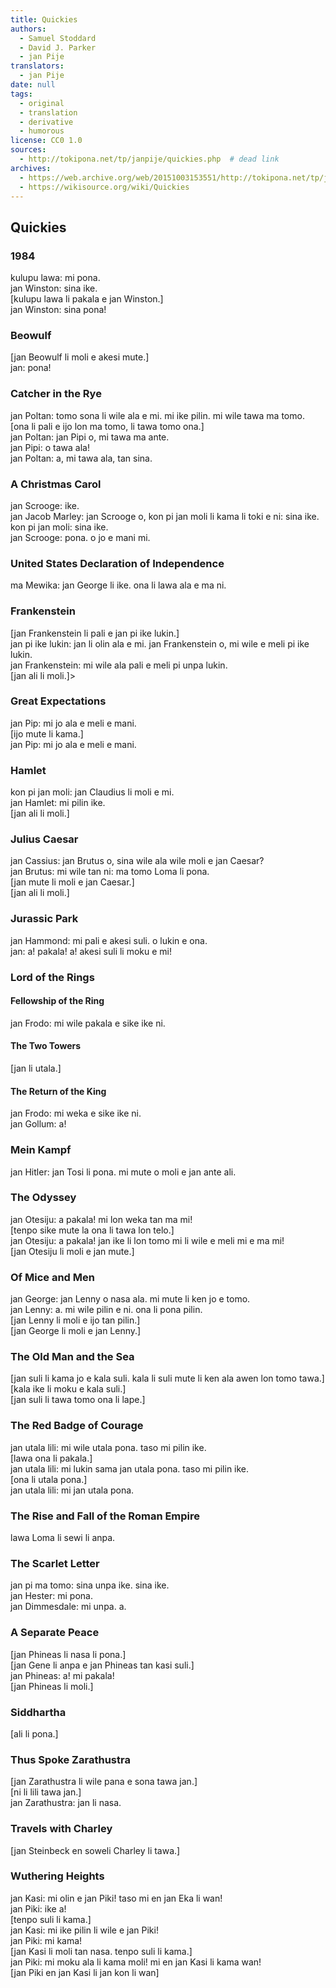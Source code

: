 ```yaml
---
title: Quickies
authors:
  - Samuel Stoddard
  - David J. Parker
  - jan Pije
translators:
  - jan Pije
date: null
tags:
  - original
  - translation
  - derivative
  - humorous
license: CC0 1.0
sources:
  - http://tokipona.net/tp/janpije/quickies.php  # dead link
archives:
  - https://web.archive.org/web/20151003153551/http://tokipona.net/tp/janpije/quickies.php
  - https://wikisource.org/wiki/Quickies
---
```


<!--
The idea for Toki Pona Quickies is based on [Book-A-Minute](http://rinkworks.com/bookaminute/).

If you'd like to contribute additional Quickies, please [contact me](https://web.archive.org/web/20151003153551/http://tokipona.net/tp/janpije/contact.php).
-->

## Quickies

### 1984
kulupu lawa: mi pona.  \
jan Winston: sina ike.  \
\[kulupu lawa li pakala e jan Winston.]  \
jan Winston: sina pona!

### Beowulf
\[jan Beowulf li moli e akesi mute.]  \
jan: pona!

### Catcher in the Rye <!-- (submitted by Toki Ponan "Caesium Rubidium") -->
jan Poltan: tomo sona li wile ala e mi. mi ike pilin. mi wile tawa ma tomo.  \
\[ona li pali e ijo lon ma tomo, li tawa tomo ona.]  \
jan Poltan: jan Pipi o, mi tawa ma ante.  \
jan Pipi: o tawa ala!  \
jan Poltan: a, mi tawa ala, tan sina.

### A Christmas Carol
jan Scrooge: ike.  \
jan Jacob Marley: jan Scrooge o, kon pi jan moli li kama li toki e ni: sina ike.  \
kon pi jan moli: sina ike.  \
jan Scrooge: pona. o jo e mani mi.

### United States Declaration of Independence
ma Mewika: jan George li ike. ona li lawa ala e ma ni. 

### Frankenstein
\[jan Frankenstein li pali e jan pi ike lukin.]  \
jan pi ike lukin: jan li olin ala e mi. jan Frankenstein o, mi wile e meli pi ike lukin.  \
jan Frankenstein: mi wile ala pali e meli pi unpa lukin.  \
\[jan ali li moli.]>

### Great Expectations
jan Pip: mi jo ala e meli e mani.  \
\[ijo mute li kama.]  \
jan Pip: mi jo ala e meli e mani.

### Hamlet
kon pi jan moli: jan Claudius li moli e mi.  \
jan Hamlet: mi pilin ike.  \
\[jan ali li moli.]

### Julius Caesar
jan Cassius: jan Brutus o, sina wile ala wile moli e jan Caesar?  \
jan Brutus: mi wile tan ni: ma tomo Loma li pona.  \
\[jan mute li moli e jan Caesar.]  \
\[jan ali li moli.] 

### Jurassic Park
jan Hammond: mi pali e akesi suli. o lukin e ona.  \
jan: a! pakala! a! akesi suli li moku e mi!

### Lord of the Rings

#### Fellowship of the Ring
jan Frodo: mi wile pakala e sike ike ni.

#### The Two Towers
\[jan li utala.]

#### The Return of the King
jan Frodo: mi weka e sike ike ni.  \
jan Gollum: a!

### Mein Kampf
jan Hitler: jan Tosi li pona. mi mute o moli e jan ante ali. 

### The Odyssey <!-- (submitted by Toki Ponan "Caesium Rubidium") -->
jan Otesiju: a pakala! mi lon weka tan ma mi!  \
\[tenpo sike mute la ona li tawa lon telo.]  \
jan Otesiju: a pakala! jan ike li lon tomo mi li wile e meli mi e ma mi!  \
\[jan Otesiju li moli e jan mute.]

### Of Mice and Men
jan George: jan Lenny o nasa ala. mi mute li ken jo e tomo.  \
jan Lenny: a. mi wile pilin e ni. ona li pona pilin.  \
\[jan Lenny li moli e ijo tan pilin.]  \
\[jan George li moli e jan Lenny.]

### The Old Man and the Sea
\[jan suli li kama jo e kala suli. kala li suli mute li ken ala awen lon tomo tawa.]  \
\[kala ike li moku e kala suli.]  \
\[jan suli li tawa tomo ona li lape.]

### The Red Badge of Courage
jan utala lili: mi wile utala pona. taso mi pilin ike.  \
\[lawa ona li pakala.]  \
jan utala lili: mi lukin sama jan utala pona. taso mi pilin ike.  \
\[ona li utala pona.]  \
jan utala lili: mi jan utala pona.

### The Rise and Fall of the Roman Empire
lawa Loma li sewi li anpa.

### The Scarlet Letter
jan pi ma tomo: sina unpa ike. sina ike.  \
jan Hester: mi pona.  \
jan Dimmesdale: mi unpa. a.

### A Separate Peace
\[jan Phineas li nasa li pona.]  \
\[jan Gene li anpa e jan Phineas tan kasi suli.]  \
jan Phineas: a! mi pakala!  \
\[jan Phineas li moli.]

### Siddhartha
\[ali li pona.] 

### Thus Spoke Zarathustra
\[jan Zarathustra li wile pana e sona tawa jan.]  \
\[ni li lili tawa jan.]  \
jan Zarathustra: jan li nasa.

### Travels with Charley
\[jan Steinbeck en soweli Charley li tawa.]

### Wuthering Heights <!-- (submitted by Toki Ponan "Caesium Rubidium") -->
jan Kasi: mi olin e jan Piki! taso mi en jan Eka li wan!  \
jan Piki: ike a!  \
\[tenpo suli li kama.]  \
jan Kasi: mi ike pilin li wile e jan Piki!  \
jan Piki: mi kama!  \
\[jan Kasi li moli tan nasa. tenpo suli li kama.]  \
jan Piki: mi moku ala li kama moli! mi en jan Kasi li kama wan!  \
\[jan Piki en jan Kasi li jan kon li wan] 


